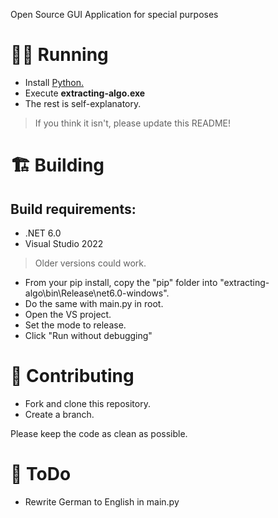 Open Source GUI Application for special purposes

# 🏃‍♂️ Running
* Install [Python.](https://www.python.org/downloads/)
* Execute **extracting-algo.exe**
* The rest is self-explanatory.
> If you think it isn't, please update this README!

# 🏗 Building
## Build requirements:
* .NET 6.0
* Visual Studio 2022
> Older versions could work.

* From your pip install, copy the "pip" folder into "extracting-algo\bin\Release\net6.0-windows".
* Do the same with main.py in root.
* Open the VS project.
* Set the mode to release.
* Click "Run without debugging"

# 🤝 Contributing

* Fork and clone this repository.
* Create a branch.

Please keep the code as clean as possible.

# 🧾 ToDo
* Rewrite German to English in main.py